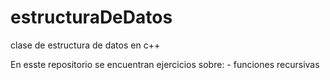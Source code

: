 # estructuraDeDatos
clase de estructura de datos en c++ 

En esste repositorio se encuentran ejercicios sobre:
    - funciones recursivas